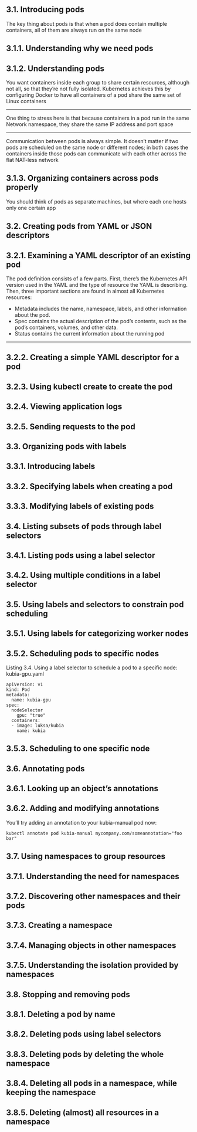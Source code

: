 ## 3.1. Introducing pods

The key thing about pods is that when a pod does contain multiple containers, all of them are always run on the same node

## 3.1.1. Understanding why we need pods

## 3.1.2. Understanding pods

You want containers inside each group to share certain resources, although not all, so that they’re not fully isolated. Kubernetes achieves this by configuring Docker to have all containers of a pod share the same set of Linux containers

***

One thing to stress here is that because containers in a pod run in the same Network namespace, they share the same IP address and port space

***

Communication between pods is always simple. It doesn’t matter if two pods are scheduled on the same node or different nodes; in both cases the containers inside those pods can communicate with each other across the flat NAT-less network

## 3.1.3. Organizing containers across pods properly

You should think of pods as separate machines, but where each one hosts only one certain app

## 3.2. Creating pods from YAML or JSON descriptors

## 3.2.1. Examining a YAML descriptor of an existing pod

The pod definition consists of a few parts. First, there’s the Kubernetes API version used in the YAML and the type of resource the YAML is describing. Then, three important sections are found in almost all Kubernetes resources:

- Metadata includes the name, namespace, labels, and other information about the pod.
- Spec contains the actual description of the pod’s contents, such as the pod’s containers, volumes, and other data.
- Status contains the current information about the running pod

***

## 3.2.2. Creating a simple YAML descriptor for a pod

## 3.2.3. Using kubectl create to create the pod

## 3.2.4. Viewing application logs

## 3.2.5. Sending requests to the pod

## 3.3. Organizing pods with labels

## 3.3.1. Introducing labels

## 3.3.2. Specifying labels when creating a pod

## 3.3.3. Modifying labels of existing pods

## 3.4. Listing subsets of pods through label selectors

## 3.4.1. Listing pods using a label selector

## 3.4.2. Using multiple conditions in a label selector

## 3.5. Using labels and selectors to constrain pod scheduling

## 3.5.1. Using labels for categorizing worker nodes

## 3.5.2. Scheduling pods to specific nodes
Listing 3.4. Using a label selector to schedule a pod to a specific node: kubia-gpu.yaml

```
apiVersion: v1
kind: Pod
metadata:
  name: kubia-gpu
spec:
  nodeSelector               
    gpu: "true"               
  containers:
  - image: luksa/kubia
    name: kubia
```
## 3.5.3. Scheduling to one specific node  

## 3.6. Annotating pods

## 3.6.1. Looking up an object’s annotations

## 3.6.2. Adding and modifying annotations

You’ll try adding an annotation to your kubia-manual pod now:

```
kubectl annotate pod kubia-manual mycompany.com/someannotation="foo bar"
```

## 3.7. Using namespaces to group resources

## 3.7.1. Understanding the need for namespaces

## 3.7.2. Discovering other namespaces and their pods

## 3.7.3. Creating a namespace

## 3.7.4. Managing objects in other namespaces

## 3.7.5. Understanding the isolation provided by namespaces

## 3.8. Stopping and removing pods

## 3.8.1. Deleting a pod by name

## 3.8.2. Deleting pods using label selectors

## 3.8.3. Deleting pods by deleting the whole namespace

## 3.8.4. Deleting all pods in a namespace, while keeping the namespace

## 3.8.5. Deleting (almost) all resources in a namespace
